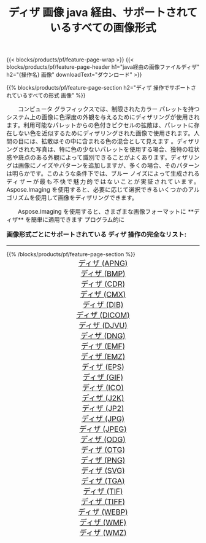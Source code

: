 ﻿---
title: ディザ 画像 java 経由、サポートされているすべての画像形式 
weight: 3920
url: /ja/java/dither/ 
lang: ja
langdirlevel: 2
locales: zh-hans,ja,it,ru,de,es,fr,nl,id,lt,pl,pt,vi,tr,ko,zh-hant,ar,hi,th,sv,cs,uk,he
description: Aspose.Imaging を使用すると、java 経由で簡単に ディザ イメージを作成できます
---

{{< blocks/products/pf/feature-page-wrap >}}
{{< blocks/products/pf/feature-page-header h1="java経由の画像ファイルディザ" h2="{操作名} 画像" downloadText="ダウンロード" >}}


{{% blocks/products/pf/feature-page-section  h2="ディザ 操作でサポートされているすべての形式 画像" %}}
<p align="justify" style="text-indent:2em;font-size:15px;">
コンピュータ グラフィックスでは、制限されたカラー パレットを持つシステム上の画像に色深度の外観を与えるためにディザリングが使用されます。利用可能なパレットからの色付きピクセルの拡散は、パレットに存在しない色を近似するためにディザリングされた画像で使用されます。人間の目には、拡散はその中に含まれる色の混合として見えます 。ディザリングされた写真は、特に色の少ないパレットを使用する場合、独特の粒状感や斑点のある外観によって識別できることがよくあります。ディザリングは画像にノイズやパターンを追加しますが、多くの場合、そのパターンは明らかです。このような条件下では、ブルー ノイズによって生成されるディザーが最も不快で魅力的ではないことが実証されています。 Aspose.Imaging を使用すると、必要に応じて選択できるいくつかのアルゴリズムを使用して画像をディザリングできます。
</p>
<p align="justify" style="text-indent:2em;font-size:15px;">
Aspose.Imaging を使用すると、さまざまな画像フォーマットに **ディザ** を簡単に適用できます プログラム的に
</p>
<h3 style="margin-top:16px;">
画像形式ごとにサポートされている ディザ 操作の完全なリスト:
</h3>
<hr/>
{{% /blocks/products/pf/feature-page-section %}}
<div class="container-fluid productfamilypage bg-gray">
    <div class="convertypes bg-gray agp-content section">
        <div class="container">
		<div class="row other-converters" style="gap: 10px;font-size: 19px;text-align:center;">
		    <div class='col-md-3 other-converter remove-lp remove-rp'><a href="/imaging/ja/java/dither/apng/" style="padding:15px;">ディザ (APNG)</a></div><div class='col-md-3 other-converter remove-lp remove-rp'><a href="/imaging/ja/java/dither/bmp/" style="padding:15px;">ディザ (BMP)</a></div><div class='col-md-3 other-converter remove-lp remove-rp'><a href="/imaging/ja/java/dither/cdr/" style="padding:15px;">ディザ (CDR)</a></div><div class='col-md-3 other-converter remove-lp remove-rp'><a href="/imaging/ja/java/dither/cmx/" style="padding:15px;">ディザ (CMX)</a></div><div class='col-md-3 other-converter remove-lp remove-rp'><a href="/imaging/ja/java/dither/dib/" style="padding:15px;">ディザ (DIB)</a></div><div class='col-md-3 other-converter remove-lp remove-rp'><a href="/imaging/ja/java/dither/dicom/" style="padding:15px;">ディザ (DICOM)</a></div><div class='col-md-3 other-converter remove-lp remove-rp'><a href="/imaging/ja/java/dither/djvu/" style="padding:15px;">ディザ (DJVU)</a></div><div class='col-md-3 other-converter remove-lp remove-rp'><a href="/imaging/ja/java/dither/dng/" style="padding:15px;">ディザ (DNG)</a></div><div class='col-md-3 other-converter remove-lp remove-rp'><a href="/imaging/ja/java/dither/emf/" style="padding:15px;">ディザ (EMF)</a></div><div class='col-md-3 other-converter remove-lp remove-rp'><a href="/imaging/ja/java/dither/emz/" style="padding:15px;">ディザ (EMZ)</a></div><div class='col-md-3 other-converter remove-lp remove-rp'><a href="/imaging/ja/java/dither/eps/" style="padding:15px;">ディザ (EPS)</a></div><div class='col-md-3 other-converter remove-lp remove-rp'><a href="/imaging/ja/java/dither/gif/" style="padding:15px;">ディザ (GIF)</a></div><div class='col-md-3 other-converter remove-lp remove-rp'><a href="/imaging/ja/java/dither/ico/" style="padding:15px;">ディザ (ICO)</a></div><div class='col-md-3 other-converter remove-lp remove-rp'><a href="/imaging/ja/java/dither/j2k/" style="padding:15px;">ディザ (J2K)</a></div><div class='col-md-3 other-converter remove-lp remove-rp'><a href="/imaging/ja/java/dither/jp2/" style="padding:15px;">ディザ (JP2)</a></div><div class='col-md-3 other-converter remove-lp remove-rp'><a href="/imaging/ja/java/dither/jpg/" style="padding:15px;">ディザ (JPG)</a></div><div class='col-md-3 other-converter remove-lp remove-rp'><a href="/imaging/ja/java/dither/jpeg/" style="padding:15px;">ディザ (JPEG)</a></div><div class='col-md-3 other-converter remove-lp remove-rp'><a href="/imaging/ja/java/dither/odg/" style="padding:15px;">ディザ (ODG)</a></div><div class='col-md-3 other-converter remove-lp remove-rp'><a href="/imaging/ja/java/dither/otg/" style="padding:15px;">ディザ (OTG)</a></div><div class='col-md-3 other-converter remove-lp remove-rp'><a href="/imaging/ja/java/dither/png/" style="padding:15px;">ディザ (PNG)</a></div><div class='col-md-3 other-converter remove-lp remove-rp'><a href="/imaging/ja/java/dither/svg/" style="padding:15px;">ディザ (SVG)</a></div><div class='col-md-3 other-converter remove-lp remove-rp'><a href="/imaging/ja/java/dither/tga/" style="padding:15px;">ディザ (TGA)</a></div><div class='col-md-3 other-converter remove-lp remove-rp'><a href="/imaging/ja/java/dither/tif/" style="padding:15px;">ディザ (TIF)</a></div><div class='col-md-3 other-converter remove-lp remove-rp'><a href="/imaging/ja/java/dither/tiff/" style="padding:15px;">ディザ (TIFF)</a></div><div class='col-md-3 other-converter remove-lp remove-rp'><a href="/imaging/ja/java/dither/webp/" style="padding:15px;">ディザ (WEBP)</a></div><div class='col-md-3 other-converter remove-lp remove-rp'><a href="/imaging/ja/java/dither/wmf/" style="padding:15px;">ディザ (WMF)</a></div><div class='col-md-3 other-converter remove-lp remove-rp'><a href="/imaging/ja/java/dither/wmz/" style="padding:15px;">ディザ (WMZ)</a></div>
                </div>
        </div>
    </div>
</div>
<br/>
